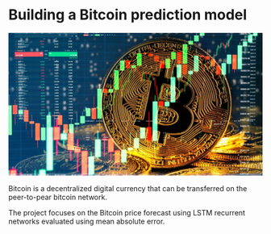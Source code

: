 # Building a Bitcoin prediction model

![Bitcoin](bitcoin.jpg)

Bitcoin is a decentralized digital currency that can be transferred on the peer-to-pear bitcoin network.

The project focuses on the Bitcoin price forecast using LSTM recurrent networks evaluated using mean absolute error.